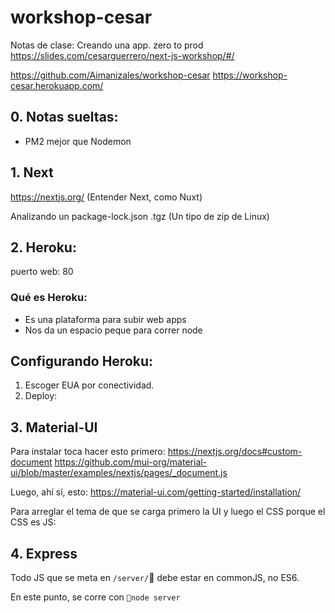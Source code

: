 # workshop-cesar
Notas de clase: Creando una app. zero to prod
https://slides.com/cesarguerrero/next-js-workshop/#/

https://github.com/Aimanizales/workshop-cesar
https://workshop-cesar.herokuapp.com/

## 0. Notas sueltas:
- PM2 mejor que Nodemon

## 1. Next
https://nextjs.org/ (Entender Next, como Nuxt)

Analizando un package-lock.json
.tgz (Un tipo de zip de Linux)

## 2. Heroku:
puerto web: 80

### Qué es Heroku:
- Es una plataforma para subir web apps
- Nos da un espacio peque para correr node

## Configurando Heroku: 
1. Escoger EUA por conectividad.
2. Deploy: 


## 3. Material-UI

Para instalar toca hacer esto primero:
https://nextjs.org/docs#custom-document
https://github.com/mui-org/material-ui/blob/master/examples/nextjs/pages/_document.js

Luego, ahí sí, esto:
https://material-ui.com/getting-started/installation/

Para arreglar el tema de que se carga primero la UI y luego el CSS porque el CSS es JS:

## 4. Express
Todo JS que se meta en `/server/` debe estar en commonJS, no ES6.

En este punto, se corre con `node server`

